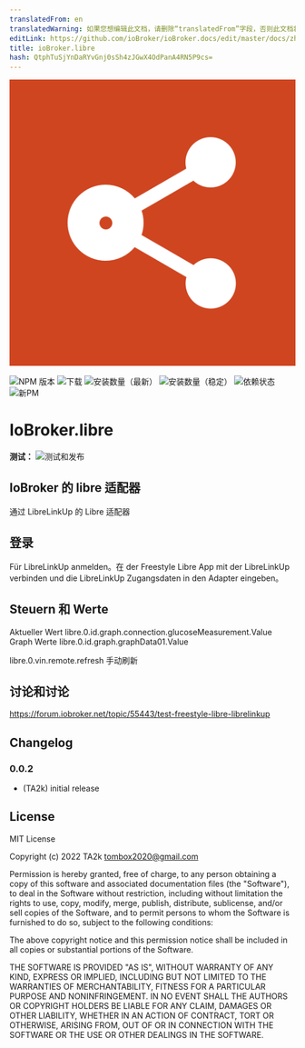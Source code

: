 ```yaml
---
translatedFrom: en
translatedWarning: 如果您想编辑此文档，请删除“translatedFrom”字段，否则此文档将再次自动翻译
editLink: https://github.com/ioBroker/ioBroker.docs/edit/master/docs/zh-cn/adapterref/iobroker.libre/README.md
title: ioBroker.libre
hash: QtphTuSjYnDaRYvGnj0sSh4zJGwX4OdPanA4RN5P9cs=
---
```

![标识](../../../en/adapterref/iobroker.libre/admin/libre.png)

![NPM 版本](https://img.shields.io/npm/v/iobroker.libre.svg)
![下载](https://img.shields.io/npm/dm/iobroker.libre.svg)
![安装数量（最新）](https://iobroker.live/badges/libre-installed.svg)
![安装数量（稳定）](https://iobroker.live/badges/libre-stable.svg)
![依赖状态](https://img.shields.io/david/TA2k/iobroker.libre.svg)
![新PM](https://nodei.co/npm/iobroker.libre.png?downloads=true)

# IoBroker.libre
**测试：** ![测试和发布](https://github.com/TA2k/ioBroker.libre/workflows/Test%20and%20Release/badge.svg)

## IoBroker 的 libre 适配器
通过 LibreLinkUp 的 Libre 适配器

## 登录
Für LibreLinkUp anmelden。在 der Freestyle Libre App mit der LibreLinkUp verbinden und die LibreLinkUp Zugangsdaten in den Adapter eingeben。

## Steuern 和 Werte
Aktueller Wert libre.0.id.graph.connection.glucoseMeasurement.Value Graph Werte libre.0.id.graph.graphData01.Value

libre.0.vin.remote.refresh 手动刷新

## 讨论和讨论
<https://forum.iobroker.net/topic/55443/test-freestyle-libre-librelinkup>

## Changelog

### 0.0.2
* (TA2k) initial release

## License
MIT License

Copyright (c) 2022 TA2k <tombox2020@gmail.com>

Permission is hereby granted, free of charge, to any person obtaining a copy
of this software and associated documentation files (the "Software"), to deal
in the Software without restriction, including without limitation the rights
to use, copy, modify, merge, publish, distribute, sublicense, and/or sell
copies of the Software, and to permit persons to whom the Software is
furnished to do so, subject to the following conditions:

The above copyright notice and this permission notice shall be included in all
copies or substantial portions of the Software.

THE SOFTWARE IS PROVIDED "AS IS", WITHOUT WARRANTY OF ANY KIND, EXPRESS OR
IMPLIED, INCLUDING BUT NOT LIMITED TO THE WARRANTIES OF MERCHANTABILITY,
FITNESS FOR A PARTICULAR PURPOSE AND NONINFRINGEMENT. IN NO EVENT SHALL THE
AUTHORS OR COPYRIGHT HOLDERS BE LIABLE FOR ANY CLAIM, DAMAGES OR OTHER
LIABILITY, WHETHER IN AN ACTION OF CONTRACT, TORT OR OTHERWISE, ARISING FROM,
OUT OF OR IN CONNECTION WITH THE SOFTWARE OR THE USE OR OTHER DEALINGS IN THE
SOFTWARE.
